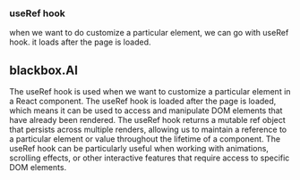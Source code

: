 ### useRef hook

when we want to do customize a particular element, we can go with useRef hook.
it loads after the page is loaded.

## blackbox.AI

The useRef hook is used when we want to customize a particular element in a React component.
The useRef hook is loaded after the page is loaded, which means it can be used to access and manipulate DOM elements that have already been rendered.
The useRef hook returns a mutable ref object that persists across multiple renders, allowing us to maintain a reference to a particular element or value throughout the lifetime of a component.
The useRef hook can be particularly useful when working with animations, scrolling effects, or other interactive features that require access to specific DOM elements.
